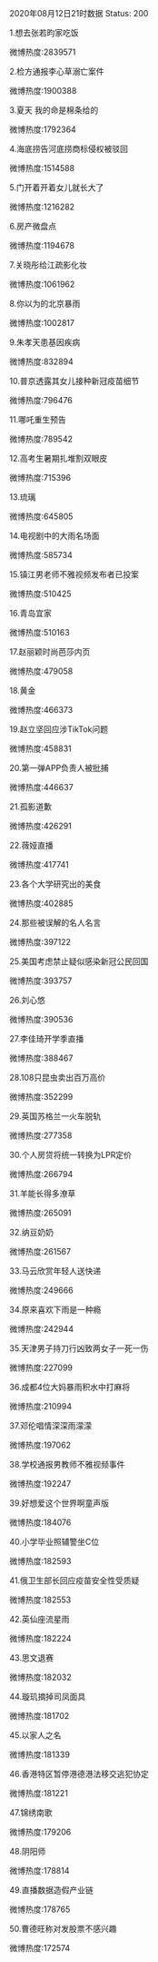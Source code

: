 2020年08月12日21时数据
Status: 200

1.想去张若昀家吃饭

微博热度:2839571

2.检方通报李心草溺亡案件

微博热度:1900388

3.夏天 我的命是棉条给的

微博热度:1792364

4.海底捞告河底捞商标侵权被驳回

微博热度:1514588

5.门开着开着女儿就长大了

微博热度:1216282

6.房产微盘点

微博热度:1194678

7.关晓彤给江疏影化妆

微博热度:1061962

8.你以为的北京暴雨

微博热度:1002817

9.朱孝天患基因疾病

微博热度:832894

10.普京透露其女儿接种新冠疫苗细节

微博热度:796476

11.哪吒重生预告

微博热度:789542

12.高考生暑期扎堆割双眼皮

微博热度:715396

13.琉璃

微博热度:645805

14.电视剧中的大雨名场面

微博热度:585734

15.镇江男老师不雅视频发布者已投案

微博热度:510425

16.青岛宜家

微博热度:510163

17.赵丽颖时尚芭莎内页

微博热度:479058

18.黄金

微博热度:466373

19.赵立坚回应涉TikTok问题

微博热度:458831

20.第一弹APP负责人被批捕

微博热度:446637

21.孤影道歉

微博热度:426291

22.薇娅直播

微博热度:417741

23.各个大学研究出的美食

微博热度:402885

24.那些被误解的名人名言

微博热度:397122

25.美国考虑禁止疑似感染新冠公民回国

微博热度:393757

26.刘心悠

微博热度:390536

27.李佳琦开学季直播

微博热度:388467

28.108只昆虫卖出百万高价

微博热度:352299

29.英国苏格兰一火车脱轨

微博热度:277358

30.个人房贷将统一转换为LPR定价

微博热度:266794

31.羊能长得多潦草

微博热度:265091

32.纳豆奶奶

微博热度:261567

33.马云欣赏年轻人送快递

微博热度:249666

34.原来喜欢下雨是一种瘾

微博热度:242944

35.天津男子持刀行凶致两女子一死一伤

微博热度:227099

36.成都4位大妈暴雨积水中打麻将

微博热度:210994

37.邓伦唱情深深雨濛濛

微博热度:197062

38.学校通报男教师不雅视频事件

微博热度:192247

39.好想爱这个世界啊童声版

微博热度:184076

40.小学毕业照辅警坐C位

微博热度:182593

41.俄卫生部长回应疫苗安全性受质疑

微博热度:182553

42.英仙座流星雨

微博热度:182224

43.思文退赛

微博热度:182032

44.璇玑摘掉司凤面具

微博热度:181702

45.以家人之名

微博热度:181339

46.香港特区暂停港德港法移交逃犯协定

微博热度:181221

47.锦绣南歌

微博热度:179206

48.阴阳师

微博热度:178814

49.直播数据造假产业链

微博热度:178765

50.曹德旺称对发股票不感兴趣

微博热度:172574

